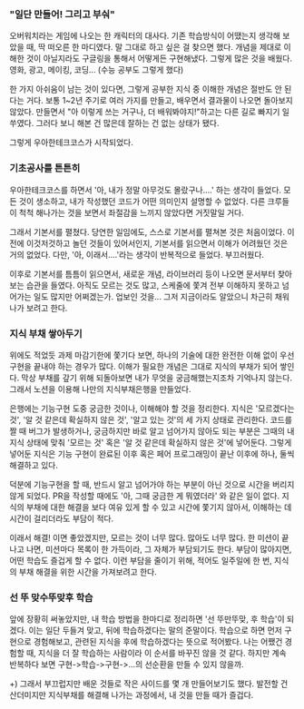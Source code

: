 ### "일단 만들어! 그리고 부숴"
오버워치라는 게임에 나오는 한 캐릭터의 대사다. 기존 학습방식이 어땠는지 생각해 보았을 때, 딱 떠오른 한 마디였다. 말 그대로 하고 싶은 걸 찾으면 했다. 개념을 제대로 이해한 것이 아닐지라도 구글링을 통해서 어떻게든 구현해냈다. 그렇게 많은 것을 배웠다. 영화, 광고, 메이킹, 코딩... (수능 공부도 그렇게 했다)

한 가지 아쉬움이 남는 것이 있다면, 그렇게 공부한 지식 중 이해한 개념은 절반도 안 된다는 거다. 보통 1~2년 주기로 여러 가지를 만들고, 배우면서 결과물이 나오면 돌아보지 않았다. 만들면서 "아 이렇게 쓰는 거구나, 더 배워봐야지!"하고는 다른 길로 빠지기 일쑤였다. 그러다 보니 해본 건 많은데 잘하는 건 없는 상태가 됐다.

그렇게 우아한테크코스가 시작되었다.

### 기초공사를 튼튼히
우아한테크코스를 하면서 '아, 내가 정말 아무것도 몰랐구나….' 하는 생각이 들었다. 모든 것이 생소하고, 내가 작성했던 코드가 어떤 의미인지 설명할 수 없었다. 다른 크루들이 척척 해나가는 것을 보면서 좌절감을 느끼지 않았다면 거짓말일 거다.

그래서 기본서를 펼쳤다. 당연한 일임에도, 스스로 기본서를 펼쳐본 것은 처음이었다. 이전에 이것저것하고 놀던 것들이 있어서인지, 기본서를 읽으면서 이해가 어려웠던 것은 거의 없었다. 다만, '아, 이래서….'라는 생각이 반복적으로 들었다. 부끄러웠다.

이후로 기본서를 틈틈이 읽으면서, 새로운 개념, 라이브러리 등이 나오면 문서부터 찾아보는 습관을 들였다. 아직도 모르는 것도 많고, 스케줄에 쫓겨 전부 이해하지 못하고 넘어가는 일도 많지만 어쩌겠는가. 업보인 것을... 그저 지금이라도 알았으니 차근히 채워나가 보려고 한다.

### 지식 부채 쌓아두기
위에도 적었듯 과제 마감기한에 쫓기다 보면, 하나의 기술에 대한 완전한 이해 없이 우선 구현을 끝내야 하는 경우가 많다. 이해가 필요한 개념은 그대로 지식의 부채가 되어 쌓인다. 막상 부채를 갚기 위해 되돌아보면 내가 무엇을 궁금해했는지조차 기억나지 않는다. 그래서 노션을 이용해 나만의 지식부채은행을 만들었다.

은행에는 기능구현 도중 궁금한 것이나, 이해해야 할 것을 정리한다. 지식은 '모르겠다는 것', '알 것 같은데 확실하지 않은 것', '알고 있는 것'의 세 가지 상태로 관리한다. 코드를 짤 때 버그가 발생하거나, 궁금하지만 바로 알고 넘어가지 않아도 되는 부분은 그때의 내 지식 상태에 맞춰 '모르는 것' 혹은 '알 것 같은데 확실하지 않은 것'에 넣어둔다. 그렇게 넣어둔 지식은 기능 구현이 완료된 이후 혹은 페어 프로그래밍이 끝난 이후에 하나, 둘씩 해결하고 있다.

덕분에 기능구현을 할 때, 반드시 알고 넘어가야 하는 부분이 아닌 것으로 시간을 버리지 않게 되었다. PR을 작성할 때에도 '아, 그때 궁금한 게 뭐였더라' 와 같은 일이 없다. 지식의 부채에 대한 해결을 보다 여유 있게 할 수 있고 시간에 쫓기지 않아서, 이해하는 데 시간이 걸리더라도 부담이 적다.

이래서 해결! 이면 좋았겠지만, 모르는 것이 너무 많다. 많아도 너무 많다. 한 미션이 끝나고 나면, 미션마다 목록이 한 가득이라, 그 자체가 부담되기도 한다. 부담이 많아지면, 어떤 학습도 즐겁게 할 수 없다. 이런 부담을 줄이기 위해, 적어도 일주일에 한 번, 지식의 부채 해결을 위한 시간을 가져보려고 한다.

### 선 뚜 맞수뚜맞후 학습
앞에 장황히 써놓았지만, 내 학습 방법을 한마디로 정리하면 '선 뚜만뚜맞, 후 학습'이 되겠다. 이는 일단 두들겨 맞고, 뒤에 학습하겠다는 말의 준말이다. 학습으로 하면 먼저 구현으로 경험해보고, 관련된 지식을 후에 학습하겠다는 뜻으로 적어봤다. 나는 어쨌건 경험할 때, 지식을 더 잘 학습하는 사람이라 이 순서를 바꾸진 않을 것 같다. 하지만 계속 반복하다 보면 구현->학습->구현->...의 선순환을 만들 수 있지 않을까.

+) 그래서 부끄럽지만 배운 것들로 작은 사이드를 몇 개 만들어보기도 했다. 발전할 건 산더미지만 지식부채를 해결해 나가는 과정에서, 내 것을 만들 때가 즐겁다.
